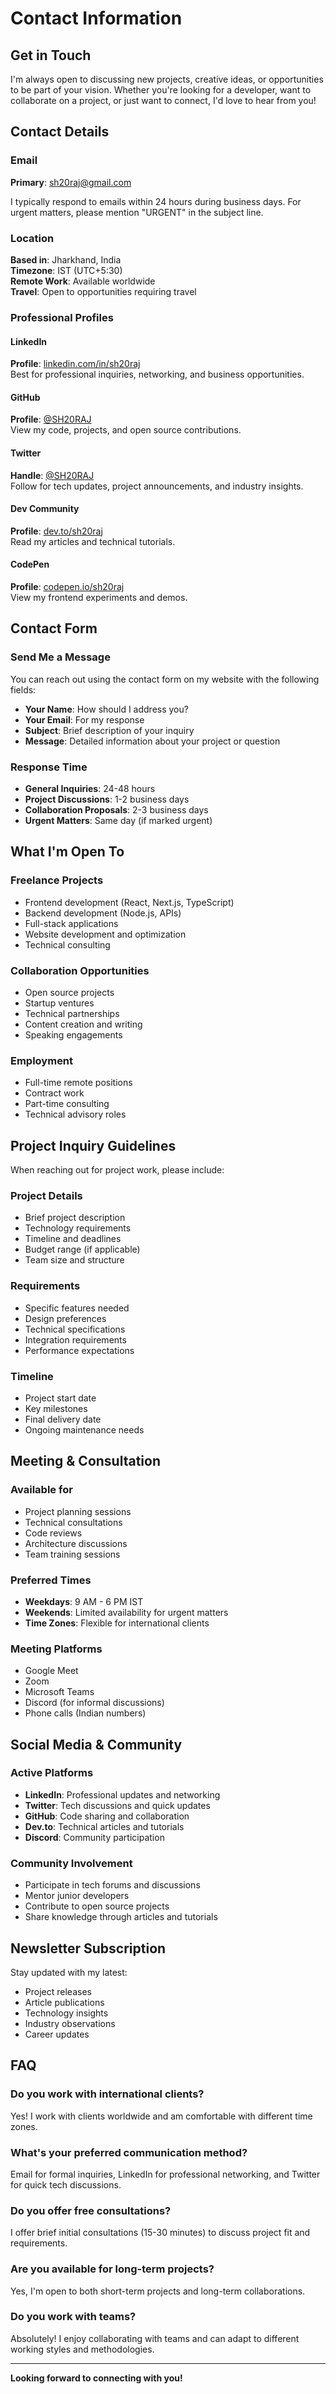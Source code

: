 # Contact Information

## Get in Touch

I'm always open to discussing new projects, creative ideas, or opportunities to be part of your vision. Whether you're looking for a developer, want to collaborate on a project, or just want to connect, I'd love to hear from you!

## Contact Details

### Email
**Primary**: sh20raj@gmail.com

I typically respond to emails within 24 hours during business days. For urgent matters, please mention "URGENT" in the subject line.

### Location
**Based in**: Jharkhand, India  
**Timezone**: IST (UTC+5:30)  
**Remote Work**: Available worldwide  
**Travel**: Open to opportunities requiring travel

### Professional Profiles

#### LinkedIn
**Profile**: [linkedin.com/in/sh20raj](https://linkedin.com/in/sh20raj)  
Best for professional inquiries, networking, and business opportunities.

#### GitHub
**Profile**: [@SH20RAJ](https://github.com/SH20RAJ)  
View my code, projects, and open source contributions.

#### Twitter
**Handle**: [@SH20RAJ](https://twitter.com/SH20RAJ)  
Follow for tech updates, project announcements, and industry insights.

#### Dev Community
**Profile**: [dev.to/sh20raj](https://dev.to/sh20raj)  
Read my articles and technical tutorials.

#### CodePen
**Profile**: [codepen.io/sh20raj](https://codepen.io/sh20raj)  
View my frontend experiments and demos.

## Contact Form

### Send Me a Message

You can reach out using the contact form on my website with the following fields:
- **Your Name**: How should I address you?
- **Your Email**: For my response
- **Subject**: Brief description of your inquiry
- **Message**: Detailed information about your project or question

### Response Time
- **General Inquiries**: 24-48 hours
- **Project Discussions**: 1-2 business days
- **Collaboration Proposals**: 2-3 business days
- **Urgent Matters**: Same day (if marked urgent)

## What I'm Open To

### Freelance Projects
- Frontend development (React, Next.js, TypeScript)
- Backend development (Node.js, APIs)
- Full-stack applications
- Website development and optimization
- Technical consulting

### Collaboration Opportunities
- Open source projects
- Startup ventures
- Technical partnerships
- Content creation and writing
- Speaking engagements

### Employment
- Full-time remote positions
- Contract work
- Part-time consulting
- Technical advisory roles

## Project Inquiry Guidelines

When reaching out for project work, please include:

### Project Details
- Brief project description
- Technology requirements
- Timeline and deadlines
- Budget range (if applicable)
- Team size and structure

### Requirements
- Specific features needed
- Design preferences
- Technical specifications
- Integration requirements
- Performance expectations

### Timeline
- Project start date
- Key milestones
- Final delivery date
- Ongoing maintenance needs

## Meeting & Consultation

### Available for
- Project planning sessions
- Technical consultations
- Code reviews
- Architecture discussions
- Team training sessions

### Preferred Times
- **Weekdays**: 9 AM - 6 PM IST
- **Weekends**: Limited availability for urgent matters
- **Time Zones**: Flexible for international clients

### Meeting Platforms
- Google Meet
- Zoom
- Microsoft Teams
- Discord (for informal discussions)
- Phone calls (Indian numbers)

## Social Media & Community

### Active Platforms
- **LinkedIn**: Professional updates and networking
- **Twitter**: Tech discussions and quick updates
- **GitHub**: Code sharing and collaboration
- **Dev.to**: Technical articles and tutorials
- **Discord**: Community participation

### Community Involvement
- Participate in tech forums and discussions
- Mentor junior developers
- Contribute to open source projects
- Share knowledge through articles and tutorials

## Newsletter Subscription

Stay updated with my latest:
- Project releases
- Article publications
- Technology insights
- Industry observations
- Career updates

## FAQ

### Do you work with international clients?
Yes! I work with clients worldwide and am comfortable with different time zones.

### What's your preferred communication method?
Email for formal inquiries, LinkedIn for professional networking, and Twitter for quick tech discussions.

### Do you offer free consultations?
I offer brief initial consultations (15-30 minutes) to discuss project fit and requirements.

### Are you available for long-term projects?
Yes, I'm open to both short-term projects and long-term collaborations.

### Do you work with teams?
Absolutely! I enjoy collaborating with teams and can adapt to different working styles and methodologies.

---

**Looking forward to connecting with you!**
